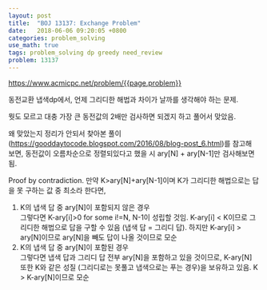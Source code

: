 ```yaml
---
layout: post
title:  "BOJ 13137: Exchange Problem"
date:   2018-06-06 09:20:05 +0800
categories: problem_solving
use_math: true
tags: problem_solving dp greedy need_review
problem: 13137
---
```


<a target="_blank" href="https://www.acmicpc.net/problem/{{page.problem}}">https://www.acmicpc.net/problem/{{page.problem}}</a><br/>
  

동전교환 냅색dp에서, 언제 그리디한 해법과 차이가 날까를 생각해야 하는 문제.

뭣도 모르고 대충 가장 큰 동전값의 2배만 검사하면 되겠지 하고 풀어서 맞았음.

왜 맞았는지 정리가 안되서 찾아본 풀이(https://gooddaytocode.blogspot.com/2016/08/blog-post_6.html)를 참고해 보면, 동전값이 오름차순으로 정렬되있다고 했을 시 ary[N] + ary[N-1]만 검사해보면 됨.

Proof by contradiction. 만약 K>ary[N]+ary[N-1]이며 K가 그리디한 해법으로는 답을 못 구하는 값 중 최소라 한다면,
1. K의 냅색 답 중 ary[N]이 포함되지 않은 경우  
그렇다면 K-ary[i]>0 for some i!=N, N-1이 성립할 것임. K-ary[i] < K이므로 그리디한 해법으로 답을 구할 수 있음 (냅색 답 = 그리디 답). 하지만 K-ary[i] > ary[N]이므로 ary[N]을 빼도 답이 나올 것이므로 모순
2. K의 냅색 답 중 ary[N]이 포함된 경우  
그렇다면 냅색 답과 그리디 답 전부 ary[N]을 포함하고 있을 것이므로, K-ary[N] 또한 K와 같은 성질 (그리디로는 못풀고 냅색으로는 푸는 경우)을 보유하고 있음. K > K-ary[N]이므로 모순
